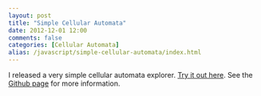 ```yaml
---
layout: post
title: "Simple Cellular Automata"
date: 2012-12-01 12:00
comments: false
categories: [Cellular Automata]
alias: /javascript/simple-cellular-automata/index.html
---
```

I released a very simple cellular automata explorer. [Try it out here](/cellauto/cellauto.html).
See the [Github page](https://github.com/moxley/cellauto) for more information.

